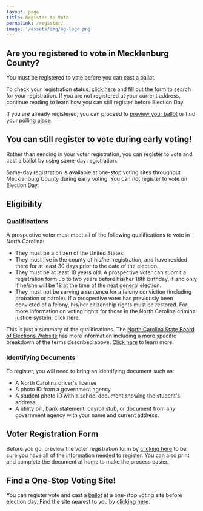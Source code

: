 ```yaml
---
layout: page
title: Register to Vote
permalink: /register/
image: '/assets/img/og-logo.png'
---
```


## Are you registered to vote in Mecklenburg County?

You must be registered to vote before you can cast a ballot.

To check your registration status, <a href="https://vt.ncsbe.gov/RegLkup/" target="_blank" rel="noopener noreferrer">click here</a> and fill out the form to search for your registration. If you are not registered at your current address, continue reading to learn how you can still register before Election Day.

If you are already registered, you can proceed to [preview your ballot](/ballot) or find your [polling place](/locations).

## You can still register to vote during early voting!

Rather than sending in your voter registration, you can register to vote and cast a ballot by using same-day registration.

Same-day registration is available at one-stop voting sites throughout Mecklenburg County during early voting. You can not register to vote on Election Day.

## Eligibility

### Qualifications

A prospective voter must meet all of the following qualifications to vote in North Carolina:

* They must be a citizen of the United States.
* They must live in the county of his/her registration, and have resided there for at least 30 days prior to the date of the election.
* They must be at least 18 years old. A prospective voter can submit a registration form up to two years before his/her 18th birthday, if and only if he/she will be 18 at the time of the next general election.
* They must not be serving a sentence for a felony conviction (including probation or parole). If a prospective voter has previously been convicted of a felony, his/her citizenship rights must be restored. For more information on voting rights for those in the North Carolina criminal justice system, click here. 

This is just a summary of the qualifications. The <a href="https://www.ncsbe.gov/Voters/Registering-to-Vote" target="_blank" rel="noopener noreferrer">North Carolina State Board of Elections Website</a> has more information including a more specific breakdown of the terms described above. 
<a href="https://www.ncsbe.gov/Voters/Registering-to-Vote" target="_blank" rel="noopener noreferrer">Click here</a> to learn more.

### Identifying Documents

To register, you will need to bring an identifying document such as:

* A North Carolina driver's license
* A photo ID from a government agency
* A student photo ID with a school document showing the student's address
* A utility bill, bank statement, payroll stub, or document from any government agency with your name and current address.

## Voter Registration Form

Before you go, preview the voter registration form by <a href="https://dl.ncsbe.gov/Voter_Registration/NCVoterRegForm_06W.pdf">clicking here</a> to be sure you have all of the information needed to register. You can also print and complete the document at home to make the process easier.

## Find a One-Stop Voting Site!

You can register vote and cast a [ballot](/ballot) at a one-stop voting site before election day. Find the site nearest to you by <a href="https://vt.ncsbe.gov/ossite/" target="_blank" rel="noopener noreferrer">clicking here</a>.